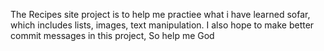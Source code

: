 The Recipes site project is to help me practiee what i have learned sofar, which includes lists, images, text manipulation.
I also hope to make better commit messages in this project, So help me God
